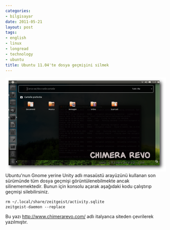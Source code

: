 ```yaml
---
categories:
- bilgisayar
date: 2011-05-21
layout: post
tags:
- english
- linux
- longread
- technology
- ubuntu
title: Ubuntu 11.04'te dosya geçmişini silmek
---
```


[![](/images/cronologia-file-e-cartelle-unity.png "cronologia-file-e-cartelle-unity")](http://suatatan.wordpress.com/wp-content/uploads/2011/05/cronologia-file-e-cartelle-unity.png) Ubuntu'nun Gnome yerine Unity adlı masaüstü arayüzünü kullanan son sürümünde tüm dosya geçmişi görüntülenebilmekte ancak silinememektedir. Bunun için konsolu açarak aşağıdaki kodu çalıştırıp geçmişi silebilirsiniz.

```
rm ~/.local/share/zeitgeist/activity.sqlite
zeitgeist-daemon --replace
```

Bu yazı http://www.chimerarevo.com/ adlı italyanca siteden çevrilerek yazılmıştır.
